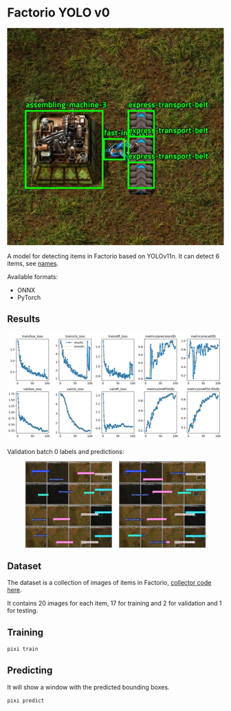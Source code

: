 # Factorio YOLO v0

![thumbnail](./assets/thumbnail.jpeg)

A model for detecting items in Factorio based on YOLOv11n. It can detect 6 items, see [names](./dataset/detect.yaml).

Available formats:
- ONNX
- PyTorch

## Results

![Results](./results/results.png)

Validation batch 0 labels and predictions:

<div style="display: flex; width: 100%; justify-content: center; gap: 1rem;">
  <img src="./results/val_batch0_labels.jpg" alt="Results" style="width: 40%;" title="Validation batch 0 labels">
  <img src="./results/val_batch0_pred.jpg" alt="Results" style="width: 40%;" title="Validation batch 0 predictions">
</div>

## Dataset

The dataset is a collection of images of items in Factorio, [collector code here](../../packages/factorio-rcon-snippets-for-node/src/factorio_yolo_dataset_collector_v0.ts).

It contains 20 images for each item, 17 for training and 2 for validation and 1 for testing.

## Training

```bash
pixi train
```

## Predicting

It will show a window with the predicted bounding boxes.

```bash
pixi predict
```
